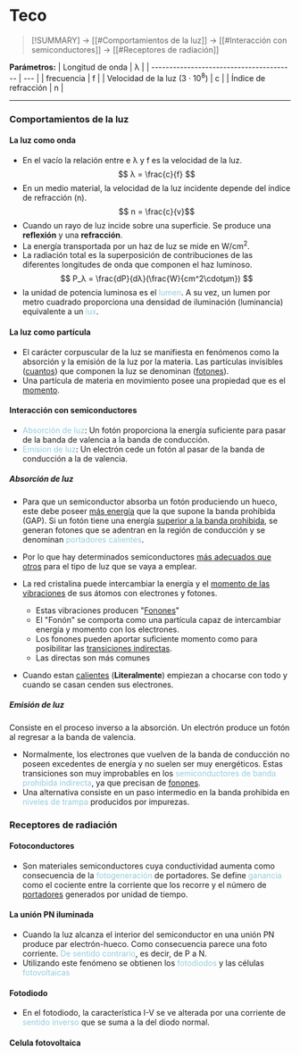 # Teco
> [!SUMMARY]
> -> [[#Comportamientos de la luz]]
> -> [[#Interacción con semiconductores]]
> -> [[#Receptores de radiación]]

**Parámetros:**
| Longitud de onda                         | λ   |
| ---------------------------------------- | --- |
| frecuencia                               | f   |
| Velocidad de la luz (3 · 10<sup>8</sup>) | c   |
| Índice de refracción                     | n   |


---
### Comportamientos de la luz
#### La luz como onda
- En el vacío la relación entre e λ y f es la velocidad de la luz.
$$ λ = \frac{c}{f} $$
- En un medio material, la velocidad de la luz incidente depende del índice de refracción (n).
$$ n = \frac{c}{v}$$
- Cuando un rayo de luz incide sobre una superficie. Se produce una **reflexión** y una **refracción**.
- La energía transportada por un haz de luz se mide en W/cm<sup>2</sup>. 
- La radiación total es la superposición de contribuciones de las diferentes longitudes de onda que componen el haz luminoso.
$$ P_λ = \frac{dP}{dλ}(\frac{W}{cm^2\cdotµm}) $$
- la unidad de potencia luminosa es el <font color="#92cddc">lumen</font>. A su vez, un lumen por metro cuadrado proporciona una densidad de iluminación (luminancia) equivalente a un <font color="#92cddc">lux</font>.
#### La luz como partícula
- El carácter corpuscular de la luz se manifiesta en fenómenos como la absorción y la emisión de la luz por la materia. Las partículas invisibles (<u>cuantos</u>) que componen la luz se denominan (<u>fotones</u>). 
- Una partícula de materia en movimiento posee una propiedad que es el <u>momento</u>.

#### Interacción con semiconductores
- <font color="#92cddc">Absorción de luz</font>: Un fotón proporciona la energía suficiente para pasar de la banda de valencia a la banda de conducción.
- <font color="#92cddc">Emision de luz</font>: Un electrón cede un fotón al pasar de la banda de conducción a la de valencia.

##### Absorción de luz
- Para que un semiconductor absorba un fotón produciendo un hueco, este debe poseer <u>más energía</u> que la que supone la banda prohibida (GAP). Si un fotón tiene una energía <u>superior a la banda prohibida</u>, se generan fotones que se adentran en la región de conducción y se denominan <font color="#92cddc">portadores calientes</font>.
- Por lo que hay determinados semiconductores <u>más adecuados que otros</u> para el tipo de luz que se vaya a emplear.
- La red cristalina puede intercambiar la energía y el <u>momento de las vibraciones</u> de sus átomos con electrones y fotones. 
	- Estas vibraciones producen "<u>Fonones</u>"
	- El "Fonón" se comporta como una partícula capaz de intercambiar energía y momento con los electrones.
	- Los fonones pueden aportar suficiente momento como para posibilitar las <u>transiciones indirectas</u>.
	- Las directas son más comunes

- Cuando estan <u>calientes</u> (**Literalmente**) empiezan a chocarse con todo y cuando se casan cenden sus electrones.

##### Emisión de luz
Consiste en el proceso inverso a la absorción. Un electrón produce un fotón al regresar a la banda de valencia.
- Normalmente, los electrones que vuelven de la banda de conducción no poseen excedentes de energía y no suelen ser muy energéticos. Estas transiciones son muy improbables en los <font color="#92cddc">semiconductores de banda prohibida indirecta</font>, ya que precisan de <u>fonones</u>.
- Una alternativa consiste en un paso intermedio en la banda prohibida en<font color="#92cddc"> niveles de trampa</font> producidos por impurezas.


### Receptores de radiación
#### Fotoconductores
- Son materiales semiconductores cuya conductividad aumenta como consecuencia de la <font color="#92cddc">fotogeneración</font> de portadores. Se define <font color="#92cddc">ganancia</font> como el cociente entre la corriente que los recorre y el número de <u>portadores</u> generados por unidad de tiempo.

#### La unión PN iluminada
- Cuando la luz alcanza el interior del semiconductor en una unión PN produce par electrón-hueco. Como consecuencia parece una foto corriente. <font color="#92cddc">De sentido contrario</font>, es decir, de P a N.
- Utilizando este fenómeno se obtienen los <font color="#92cddc">fotodiodos</font> y las células <font color="#92cddc">fotovoltaicas</font>
#### Fotodiodo
- En el fotodiodo, la característica I-V se ve alterada por una corriente de <font color="#92cddc">sentido inverso</font> que se suma a la del diodo normal.
#### Celula fotovoltaica
